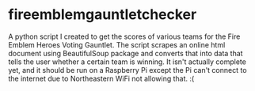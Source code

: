 # fireemblemgauntletchecker
A python script I created to get the scores of various teams for the Fire Emblem Heroes Voting Gauntlet. The script scrapes an online html document using BeautifulSoup package and converts that into data that tells the user whether a certain team is winning. It isn't actually complete yet, and it should be run on a Raspberry Pi except the Pi can't connect to the internet due to Northeastern WiFi not allowing that. :(
